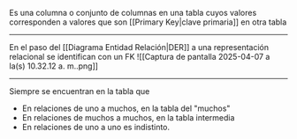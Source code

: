 Es una columna o conjunto de columnas en una tabla cuyos valores corresponden a valores que son [[Primary Key|clave primaria]] en otra tabla
***
En el paso del [[Diagrama Entidad Relación|DER]] a una representación relacional se identifican con un FK
![[Captura de pantalla 2025-04-07 a la(s) 10.32.12 a. m..png]]
***
Siempre se encuentran en la tabla que
- En relaciones de uno a muchos, en la tabla del "muchos"
- En relaciones de muchos a muchos, en la tabla intermedia
- En relaciones de uno a uno es indistinto.